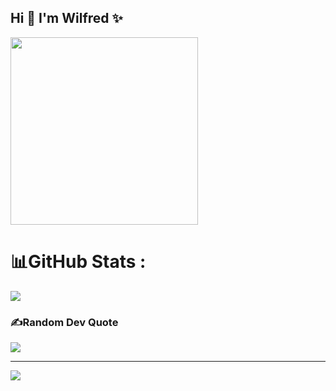 ## Hi 👋 I'm Wilfred ✨

<img width="300" src="https://cdn.pixabay.com/animation/2022/10/03/07/29/07-29-46-122_512.gif">

# 📊GitHub Stats :
![](https://github-readme-stats.vercel.app/api/top-langs/?username=KhanhChinh12&theme=blueberry&hide_border=false&include_all_commits=false&count_private=false&layout=compact)

### ✍️Random Dev Quote
![](https://quotes-github-readme.vercel.app/api?type=horizontal&theme=tokyonight)

---
[![](https://visitcount.itsvg.in/api?id=KhanhChinh12&icon=1&color=0)](https://visitcount.itsvg.in)


